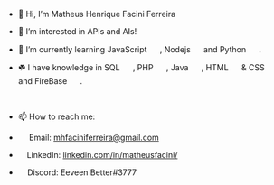 - 👋 Hi, I’m Matheus Henrique Facini Ferreira
- 👀 I’m interested in APIs and AIs!
- 🌱 I’m currently learning JavaScript 
   <img src="https://cdn.jsdelivr.net/gh/devicons/devicon/icons/javascript/javascript-original.svg" width = "15" height = "15"/>
          , Nodejs 
            <img src="https://cdn.jsdelivr.net/gh/devicons/devicon/icons/nodejs/nodejs-original.svg" width = "15" height = "15"/>
        and Python 
            <img src="https://cdn.jsdelivr.net/gh/devicons/devicon/icons/python/python-original.svg" width = "15" height = "15"/>
          .
- :shamrock: I have knowledge in SQL 
            <img src="https://cdn.jsdelivr.net/gh/devicons/devicon/icons/mysql/mysql-plain.svg" width = "15" height = "15"/>
          , PHP
            <img src=https://www.php.net/favicon.ico width = "15" height = "15" />
          , Java 
            <img src="https://cdn.jsdelivr.net/gh/devicons/devicon/icons/java/java-original.svg" width = "15" height = "15" />
          , HTML 
            <img src="https://cdn.jsdelivr.net/gh/devicons/devicon/icons/html5/html5-original-wordmark.svg" width = "15" height = "15"/>
          & CSS 
            <img src="https://cdn.jsdelivr.net/gh/devicons/devicon/icons/css3/css3-original.svg" width = "15" height = "15"/>
          and FireBase 
            <img src="https://cdn.jsdelivr.net/gh/devicons/devicon/icons/firebase/firebase-plain.svg" width = "15" height = "15" />
          .
          
     
          
  <br>
          
          
- 📫 How to reach me:

- <img src="https://imagepng.org/wp-content/uploads/2018/03/gmail-cone-icon.png" width = "15" height = "10" /> Email: mhfaciniferreira@gmail.com
- <img src= "https://upload.wikimedia.org/wikipedia/commons/thumb/c/ca/LinkedIn_logo_initials.png/640px-LinkedIn_logo_initials.png" width = "11" height = "11" /> LinkedIn: <a href= "https://www.linkedin.com/in/matheusfacini/" target= "_blank"> linkedin.com/in/matheusfacini/ <a/>
- <img src="https://logodownload.org/wp-content/uploads/2017/11/discord-logo-2-1.png" width = "12" height = "10" /> Discord: Eeveen Better#3777


<!---
mehff/mehff is a ✨ special ✨ repository because its `README.md` (this file) appears on your GitHub profile.
You can click the Preview link to take a look at your changes.
--->
